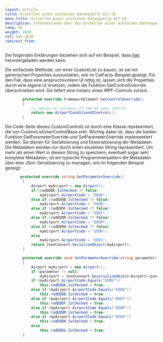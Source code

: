 ```yaml
---
layout: article
title: Erstellen einer einfachen Datenquelle mit UI
menu_title: Erstellen einer einfachen Datenquelle mit UI
description: Informationen über das Erstellen einer einfachen Datenquelle mit UI
lang: de
weight: 2630
ref: dat-2630
redirect_from:
---
```



Die folgenden Erklärungen beziehen sich auf ein Beispiel, dass [hier](https://github.com/Peakboard/PeakboardExtensions/tree/master/Samples/AirportConditions) heruntergeladen werden kann.


Die einfachste Methode, um einer CustomList zu bauen, ist sie mit generischen Properties auszustatten, wie im CatFacts-Beispiel gezeigt.
Für den Fall, dass eine anspruchsvollere UI nötig ist, lassen sich die Properties durch eine eigene UI ersetzen, indem die Funktion GetControlOverride überschrieben wird. Sie liefert eine Instanz eines WPF-Controls zurück.

```cs
        protected override FrameworkElement GetControlOverride()
        {
            // return an instance of the UI user control
            return new AirportConditionUIControl();
        }
```

Die Code-Seite dieses CustomControls ist durch eine Klasse repräsentiert, die von CustomListUserControlBase erbt. Wichtig dabei ist, dass die beiden Funktion GetParameterOverride und SetParameterOverride implementiert werden. Sie dienen für Serialisierung und Deserialisierung der Metadaten. Die Metadaten werden nur durch einen einzelnen String repräsentiert. Um mehr als einen Wert in diesem String zu speichern, eventuell sogar sehr komplexe Metadaten, ist ein typische Programmierpattern die Metadaten über eine JSon-Serialisierung zu managen, wie im folgenden Beispiel gezeigt:

```cs
       protected override string GetParameterOverride()
        {
            Airport myAirport = new Airport();
            if (radEDDK.IsChecked ?? false)
                myAirport.AirportCode = "EDDK";
            else if (radEDDB.IsChecked ?? false)
                myAirport.AirportCode = "EDDB";
            else if (radEDDF.IsChecked ?? false)
                myAirport.AirportCode = "EDDF";
            else if (radEDDM.IsChecked ?? false)
                myAirport.AirportCode = "EDDM";
            else if (radEDDH.IsChecked ?? false)
                myAirport.AirportCode = "EDDH";
            else 
                myAirport.AirportCode = "EDDS";
            return JsonConvert.SerializeObject(myAirport);
        }
```

```cs
        protected override void SetParameterOverride(string parameter)
        {
            Airport myAirport = new Airport();
            if (parameter != null)
                myAirport = JsonConvert.DeserializeObject<Airport>(parameter);
            if (myAirport.AirportCode.Equals("EDDK"))
                this.radEDDK.IsChecked = true;
            else if (myAirport.AirportCode.Equals("EDDB"))
                this.radEDDB.IsChecked = true;
            else if (myAirport.AirportCode.Equals("EDDF"))
                this.radEDDF.IsChecked = true;
            else if (myAirport.AirportCode.Equals("EDDM"))
                this.radEDDM.IsChecked = true;
            else if (myAirport.AirportCode.Equals("EDDH"))
                this.radEDDH.IsChecked = true;
            else
                this.radEDDS.IsChecked = true;
        }
```
